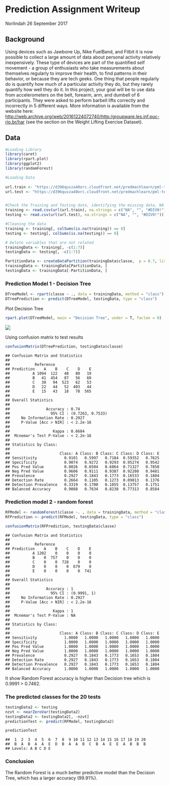 Prediction Assignment Writeup
================
Norlindah
26 September 2017

Background
----------

Using devices such as Jawbone Up, Nike FuelBand, and Fitbit it is now possible to collect a large amount of data about personal activity relatively inexpensively. These type of devices are part of the quantified self movement - a group of enthusiasts who take measurements about themselves regularly to improve their health, to find patterns in their behavior, or because they are tech geeks. One thing that people regularly do is quantify how much of a particular activity they do, but they rarely quantify how well they do it. In this project, your goal will be to use data from accelerometers on the belt, forearm, arm, and dumbell of 6 participants. They were asked to perform barbell lifts correctly and incorrectly in 5 different ways. More information is available from the website here: <http://web.archive.org/web/20161224072740/http:/groupware.les.inf.puc-rio.br/har> (see the section on the Weight Lifting Exercise Dataset).

Data
----

``` r
#Loading Library
library(caret) 
library(rpart.plot)
library(ggplot2)
library(randomForest)

#Loading Data
 
url.train <- "https://d396qusza40orc.cloudfront.net/predmachlearn/pml-training.csv"
url.test <- "https://d396qusza40orc.cloudfront.net/predmachlearn/pml-testing.csv"


#Check the Training and Testing data, identifying the missing data, NA and #DIV/0! as NA everywhere.
training <- read.csv(url(url.train), na.strings = c("NA", "", "#DIV0!"))
testing <- read.csv(url(url.test), na.strings = c("NA", "", "#DIV0!"))

#Cleaning the data
training <- training[, colSums(is.na(training)) == 0]
testing <- testing[, colSums(is.na(testing)) == 0]

# Delete variables that are not related 
trainingData <- training[, -c(1:7)]
testingData <- testing[, -c(1:7)]

PartitionData <- createDataPartition(trainingData$classe,  p = 0.7, list = F)
trainingData <- trainingData[PartitionData, ]
testingData <- trainingData[-PartitionData, ]
```

### Prediction Model 1 - Decision Tree

``` r
DTreeModel <- rpart(classe ~ ., data = trainingData, method = "class")
DTreePrediction <- predict(DTreeModel, testingData, type = "class")
```

Plot Decision Tree

``` r
rpart.plot(DTreeModel, main = "Decision Tree", under = T, faclen = 0)
```

![](Module_8_-_Prediction_Assignment_files/figure-markdown_github/unnamed-chunk-3-1.png)

Using confusion matrix to test results

``` r
confusionMatrix(DTreePrediction, testingData$classe)
```

    ## Confusion Matrix and Statistics
    ## 
    ##           Reference
    ## Prediction    A    B    C    D    E
    ##          A 1094  122   48   80   19
    ##          B   41  454   87   56   60
    ##          C   30   94  523   62   53
    ##          D   22   44   52  403   44
    ##          E   15   43   18   78  565
    ## 
    ## Overall Statistics
    ##                                           
    ##                Accuracy : 0.74            
    ##                  95% CI : (0.7263, 0.7533)
    ##     No Information Rate : 0.2927          
    ##     P-Value [Acc > NIR] : < 2.2e-16       
    ##                                           
    ##                   Kappa : 0.6684          
    ##  Mcnemar's Test P-Value : < 2.2e-16       
    ## 
    ## Statistics by Class:
    ## 
    ##                      Class: A Class: B Class: C Class: D Class: E
    ## Sensitivity            0.9101   0.5997   0.7184  0.59352   0.7625
    ## Specificity            0.9074   0.9272   0.9293  0.95274   0.9542
    ## Pos Pred Value         0.8026   0.6504   0.6864  0.71327   0.7858
    ## Neg Pred Value         0.9606   0.9111   0.9387  0.92208   0.9481
    ## Prevalence             0.2927   0.1843   0.1773  0.16533   0.1804
    ## Detection Rate         0.2664   0.1105   0.1273  0.09813   0.1376
    ## Detection Prevalence   0.3319   0.1700   0.1855  0.13757   0.1751
    ## Balanced Accuracy      0.9088   0.7634   0.8238  0.77313   0.8584

### Prediction model 2 - random forest

``` r
RFModel <- randomForest(classe ~. , data = trainingData, method = "class")
RFPrediction <- predict(RFModel, testingData, type = "class")

confusionMatrix(RFPrediction, testingData$classe)
```

    ## Confusion Matrix and Statistics
    ## 
    ##           Reference
    ## Prediction    A    B    C    D    E
    ##          A 1202    0    0    0    0
    ##          B    0  757    0    0    0
    ##          C    0    0  728    0    0
    ##          D    0    0    0  679    0
    ##          E    0    0    0    0  741
    ## 
    ## Overall Statistics
    ##                                      
    ##                Accuracy : 1          
    ##                  95% CI : (0.9991, 1)
    ##     No Information Rate : 0.2927     
    ##     P-Value [Acc > NIR] : < 2.2e-16  
    ##                                      
    ##                   Kappa : 1          
    ##  Mcnemar's Test P-Value : NA         
    ## 
    ## Statistics by Class:
    ## 
    ##                      Class: A Class: B Class: C Class: D Class: E
    ## Sensitivity            1.0000   1.0000   1.0000   1.0000   1.0000
    ## Specificity            1.0000   1.0000   1.0000   1.0000   1.0000
    ## Pos Pred Value         1.0000   1.0000   1.0000   1.0000   1.0000
    ## Neg Pred Value         1.0000   1.0000   1.0000   1.0000   1.0000
    ## Prevalence             0.2927   0.1843   0.1773   0.1653   0.1804
    ## Detection Rate         0.2927   0.1843   0.1773   0.1653   0.1804
    ## Detection Prevalence   0.2927   0.1843   0.1773   0.1653   0.1804
    ## Balanced Accuracy      1.0000   1.0000   1.0000   1.0000   1.0000

It show Random Forest accuracy is higher than Decision tree which is 0.9991 &gt; 0.7462.

### The predicted classes for the 20 tests

``` r
testingData2 <- testing
nzvt <- nearZeroVar(testingData2)
testingData2 <- testingData2[, -nzvt]
predictionTest <- predict(RFModel, testingData2)

predictionTest
```

    ##  1  2  3  4  5  6  7  8  9 10 11 12 13 14 15 16 17 18 19 20 
    ##  B  A  B  A  A  E  D  B  A  A  B  C  B  A  E  E  A  B  B  B 
    ## Levels: A B C D E

### Conclusion

The Random Forest is a much better predictive model than the Decision Tree, which has a larger accuracy (99.91%).
